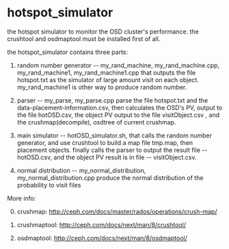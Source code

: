 hotspot_simulator
=================

the hotspot simulator to monitor the OSD cluster's performance.
the crushtool and osdmaptool must be installed first of all.

the hotspot_simulator contains three parts:

1. random number generator -- my_rand_machine, my_rand_machine.cpp, my_rand_machine1, my_rand_machine1.cpp 
   that outputs the file hotspot.txt as the simulator of large amount visit on each object.
   my_rand_machine1 is other way to produce random number.
2. parser -- my_parse, my_parse.cpp
   parse the file hotspot.txt and the data-placement-information.csv, then calculates the OSD's PV, 
   output to the file hotOSD.csv, the object PV output to the file visitObject.csv , 
   and the crushmap(decompile), osdtree of current crushmap.

3. main simulator -- hotOSD_simulator.sh,
   that calls the random number generator, and use crushtool to build a map file tmp.map, then placement objects.
   finally calls the parser to output the result file -- hotOSD.csv, and the object PV result is in file -- visitObject.csv.

4. normal distribution -- my_normal_distribution, my_normal_distribution.cpp
   produce the normal distribution of the probability to visit files

More info:

0. crushmap: http://ceph.com/docs/master/rados/operations/crush-map/

1. crushmaptool: http://ceph.com/docs/next/man/8/crushtool/

2. osdmaptool: http://ceph.com/docs/next/man/8/osdmaptool/
